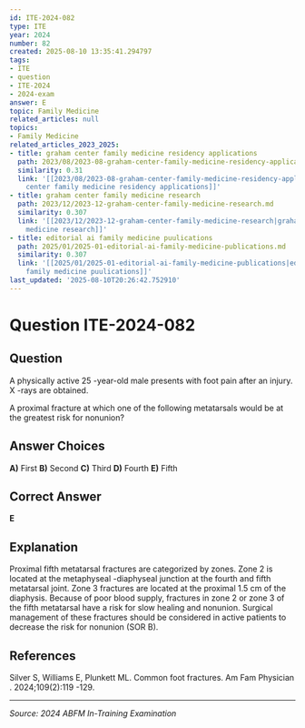 ```yaml
---
id: ITE-2024-082
type: ITE
year: 2024
number: 82
created: 2025-08-10 13:35:41.294797
tags:
- ITE
- question
- ITE-2024
- 2024-exam
answer: E
topic: Family Medicine
related_articles: null
topics:
- Family Medicine
related_articles_2023_2025:
- title: graham center family medicine residency applications
  path: 2023/08/2023-08-graham-center-family-medicine-residency-applications.md
  similarity: 0.31
  link: '[[2023/08/2023-08-graham-center-family-medicine-residency-applications|graham
    center family medicine residency applications]]'
- title: graham center family medicine research
  path: 2023/12/2023-12-graham-center-family-medicine-research.md
  similarity: 0.307
  link: '[[2023/12/2023-12-graham-center-family-medicine-research|graham center family
    medicine research]]'
- title: editorial ai family medicine puulications
  path: 2025/01/2025-01-editorial-ai-family-medicine-publications.md
  similarity: 0.307
  link: '[[2025/01/2025-01-editorial-ai-family-medicine-publications|editorial ai
    family medicine puulications]]'
last_updated: '2025-08-10T20:26:42.752910'
---
```


# Question ITE-2024-082

## Question
A physically active 25 -year-old male presents with foot pain after an injury. X -rays are obtained.  
 
A proximal fracture at which one of the following metatarsals would be at the greatest risk for 
nonunion?

## Answer Choices
**A)** First
**B)** Second
**C)** Third
**D)** Fourth
**E)** Fifth

## Correct Answer
**E**

## Explanation
Proximal fifth metatarsal fractures are categorized by zones. Zone 2 is located at the metaphyseal -diaphyseal junction at the fourth and fifth metatarsal joint. Zone 3 fractures are located at the proximal 1.5 cm of the diaphysis. Because of poor blood supply, fractures in zone 2 or zone 3 of the fifth metatarsal have a risk for slow healing and nonunion. Surgical management of these fractures should be considered in active patients to decrease the risk for nonunion (SOR B).

## References
Silver S, Williams E, Plunkett ML. Common foot fractures. Am Fam Physician . 2024;109(2):119 -129.

---
*Source: 2024 ABFM In-Training Examination*